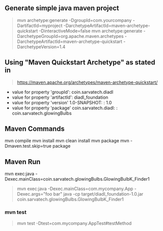 ## Generate simple java maven project
> mvn archetype:generate -DgroupId=com.yourcompany -DartifactId=myproject -DarchetypeArtifactId=maven-archetype-quickstart -DinteractiveMode=false
mvn archetype:generate -DarchetypeGroupId=org.apache.maven.archetypes -DarchetypeArtifactId=maven-archetype-quickstart -DarchetypeVersion=1.4

## Using "Maven Quickstart Archetype" as stated in
> https://maven.apache.org/archetypes/maven-archetype-quickstart/
 
- value for property 'groupId': coin.sarvatech.diadl
- value for property 'artifactId': diadl_foundation
- value for property 'version' 1.0-SNAPSHOT: : 1.0
- value for property 'package' coin.sarvatech.diadl: : coin.sarvatech.glowingBulbs

## Maven Commands
mvn compile
mvn install
mvn clean install
mvn package
mvn -Dmaven.test.skip=true package
## Maven Run
mvn exec:java -Dexec.mainClass=coin.sarvatech.glowingBulbs.GlowingBulbK_Finder1
> mvn exec:java -Dexec.mainClass=com.mycompany.App -Dexec.args="foo bar"
> java -cp target/diadl_foundation-1.0.jar  coin.sarvatech.glowingBulbs.GlowingBulbK_Finder1

### mvn test
> mvn test -Dtest=com.mycompany.AppTest#testMethod
